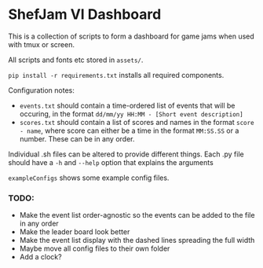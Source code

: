 ShefJam VI Dashboard
=====================

This is a collection of scripts to form a dashboard for game jams when used with tmux or screen.

All scripts and fonts etc stored in `assets/`.

`pip install -r requirements.txt` installs all required components. 

Configuration notes:
- `events.txt` should contain a time-ordered list of events that will be occuring, in the format `dd/mm/yy HH:MM - [Short event description]`
- `scores.txt` should contain a list of scores and names in the format `score - name`, where score can either be a time in the format `MM:SS.SS` or a number. These can be in any order.

Individual .sh files can be altered to provide different things. Each .py file should have a `-h` and `--help` option that explains the arguments

`exampleConfigs` shows some example config files.

### TODO:
- Make the event list order-agnostic so the events can be added to the file in any order
- Make the leader board look better
- Make the event list display with the dashed lines spreading the full width
- Maybe move all config files to their own folder
- Add a clock?